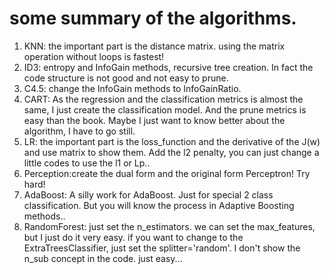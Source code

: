 # some summary of the algorithms.
1. KNN: the important part is the distance matrix. using the matrix operation without loops is fastest!
2. ID3: entropy and InfoGain methods, recursive tree creation. In fact the code structure is not good and not easy to prune.
3. C4.5: change the InfoGain methods to InfoGainRatio.
4. CART: As the regression and the classification metrics is almost the same, I just create the classification model. And the prune metrics is easy than the book. Maybe I just want to know better about the algorithm, I have to go still.
5. LR: the important part is the loss_function and the derivative of the J(w) and use matrix to show them. Add the l2 penalty, you can just change a little codes to use the l1 or Lp..
6. Perception:create the dual form and the original form Perceptron! Try hard!
7. AdaBoost: A silly work for AdaBoost. Just for special 2 class classification. But you will know the process in Adaptive Boosting methods..
8. RandomForest: just set the n_estimators. we can set the max_features, but I just do it very easy. if you want to change to the ExtraTreesClassifier, just set the splitter='random'. I don't show the n_sub concept in the code. just easy...
